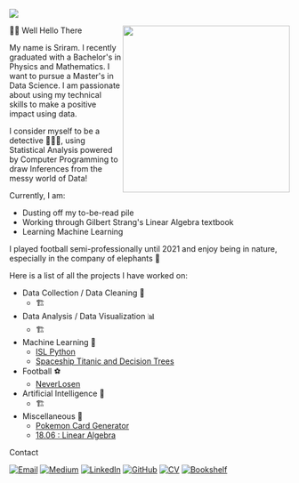 ![](https://komarev.com/ghpvc/?username=sri-ram-swaminathan)

<img align="right" src="https://drive.google.com/uc?export=view&id=1_k3pisu9wNBXRzpUEi24pk800Y7edQun" width="300"/>

👋🏽 Well Hello There

My name is Sriram. I recently graduated with a Bachelor's in Physics and Mathematics. I want to pursue a Master's in Data Science. I am passionate about using my technical skills to make a positive impact using data.

I consider myself to be a detective 🕵🏽‍♂️, using Statistical Analysis powered by Computer Programming to draw Inferences from the messy world of Data!

Currently, I am:
- Dusting off my to-be-read pile
- Working through Gilbert Strang's Linear Algebra textbook
- Learning Machine Learning

I played football semi-professionally until 2021 and enjoy being in nature, especially in the company of elephants 🐘

Here is a list of all the projects I have worked on: 

- Data Collection / Data Cleaning 🧹
  - 🏗️
- Data Analysis / Data Visualization 📊
  - 🏗️
- Machine Learning 🤖
  - [ISL Python](https://github.com/sri-ram-swaminathan/ISL-Python)
  - [Spaceship Titanic and Decision Trees](https://github.com/sri-ram-swaminathan/Spaceship-Titanic-and-Decision-Trees)
- Football ⚽
  - [NeverLosen](https://medium.com/@sriramthinksaboutthings/neverlosen-857fcb9761f4)
- Artificial Intelligence 🧠
  - 🏗️
- Miscellaneous 🎡
  - [Pokemon Card Generator](https://github.com/sri-ram-swaminathan/CS50P-Final-Project)
  - [18.06 : Linear Algebra](https://drive.google.com/drive/folders/19bQ04vYDnS0toQTzao1992GsyCrOI_dg?usp=sharing)

Contact 

[![Email](https://img.shields.io/badge/Email-D14836?style=for-the-badge&logo=gmail&logoColor=white)](mailto:sriram.esw2@gmail.com)
[![Medium](https://img.shields.io/badge/Medium-12100E?style=for-the-badge&logo=medium&logoColor=white)](https://medium.com/@sriramthinksaboutthings)
[![LinkedIn](https://img.shields.io/badge/LinkedIn-0077B5?style=for-the-badge&logo=linkedin&logoColor=white)](https://www.linkedin.com/in/hisriram/)
[![GitHub](https://img.shields.io/badge/GitHub-100000?style=for-the-badge&logo=github&logoColor=white)](https://github.com/sri-ram-swaminathan)
[![CV](https://img.shields.io/badge/CV-4285F4?style=for-the-badge&logo=Google%20Drive&logoColor=white)](https://docs.google.com/document/d/1uVEKQkBt5hlOOZHhndw84KKXXm9KrzgH_wAgnsovfQY/copy)
[![Bookshelf](https://img.shields.io/badge/Bookshelf-147B31?style=for-the-badge&logo=BookStack&logoColor=white)](https://app.thestorygraph.com/profile/sriramreads)

